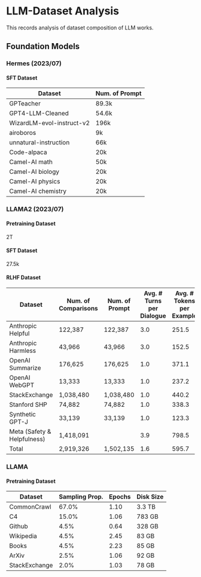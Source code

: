# LLM-Dataset Analysis
This records analysis of dataset composition of LLM works.

## Foundation Models
### Hermes (2023/07)
#### SFT Dataset
| Dataset                   | Num. of Prompt |
| ------------------------- | -------------- |
| GPTeacher                 | 89.3k          |
| GPT4-LLM-Cleaned          | 54.6k          |
| WizardLM-evol-instruct-v2 | 196k           |
| airoboros                 | 9k             |
| unnatural-instruction     | 66k            |
| Code-alpaca               | 20k            |
| Camel-AI math             | 50k            |
| Camel-AI biology          | 20k            |
| Camel-AI physics          | 20k            |
| Camel-AI chemistry        | 20k            |


### LLAMA2 (2023/07)
#### Pretraining Dataset
2T
#### SFT Dataset
27.5k 
#### RLHF Dataset
| Dataset                     | Num. of Comparisons | Num. of Prompt | Avg. # Turns per Dialogue | Avg. # Tokens per Example | Avg. # Tokens in Prompt | Avg. # Tokens in Response |
| --------------------------- | ------------------- | -------------- | ------------------------- | ------------------------- | ----------------------- | ------------------------- |
| Anthropic Helpful           | 122,387             | 122,387        | 3.0                       | 251.5                     | 17.7                    | 88.4                      |
| Anthropic Harmless          | 43,966              | 43,966         | 3.0                       | 152.5                     | 15.7                    | 46.4                      |
| OpenAI Summarize            | 176,625             | 176,625        | 1.0                       | 371.1                     | 336.0                   | 35.1                      |
| OpenAI WebGPT               | 13,333              | 13,333         | 1.0                       | 237.2                     | 48.3                    | 188.9                     |
| StackExchange               | 1,038,480           | 1,038,480      | 1.0                       | 440.2                     | 200.1                   | 240.2                     |
| Stanford SHP                | 74,882              | 74,882         | 1.0                       | 338.3                     | 199.5                   | 138.8                     |
| Synthetic GPT-J             | 33,139              | 33,139         | 1.0                       | 123.3                     | 13.0                    | 110.3                     |
| Meta (Safety & Helpfulness) | 1,418,091           |                | 3.9                       | 798.5                     | 31.4                    | 234.1                     |
| Total                       | 2,919,326           | 1,502,135      | 1.6                       | 595.7                     | 108.2                   | 216.9                     |

### LLAMA
#### Pretraining Dataset
| Dataset       | Sampling Prop. | Epochs | Disk Size |
| ------------- | -------------- | ------ | --------- |
| CommonCrawl   | 67.0%          | 1.10   | 3.3 TB    |
| C4            | 15.0%          | 1.06   | 783 GB    |
| Github        | 4.5%           | 0.64   | 328 GB    |
| Wikipedia     | 4.5%           | 2.45   | 83 GB     |
| Books         | 4.5%           | 2.23   | 85 GB     |
| ArXiv         | 2.5%           | 1.06   | 92 GB     |
| StackExchange | 2.0%           | 1.03   | 78 GB     |
